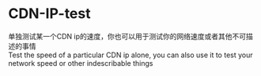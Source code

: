 # CDN-IP-test
单独测试某一个CDN ip的速度，你也可以用于测试你的网络速度或者其他不可描述的事情
<br>Test the speed of a particular CDN ip alone, you can also use it to test your network speed or other indescribable things
